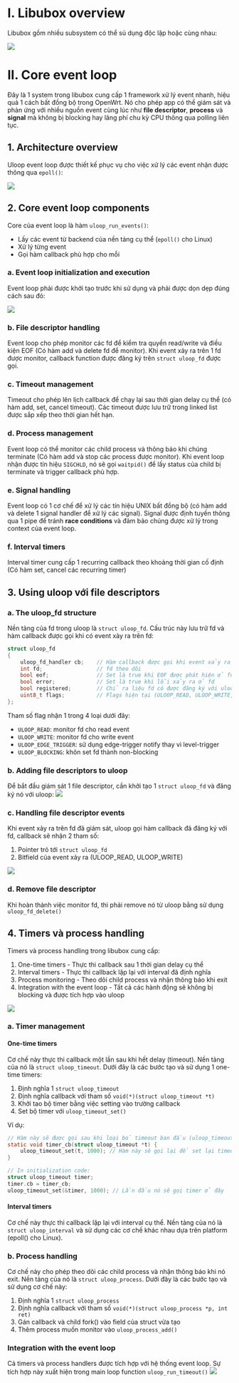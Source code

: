 # I. Libubox overview
Libubox gồm nhiều subsystem có thể sủ dụng độc lập hoặc cùng nhau:

![](/image/core_component.png)

# II. Core event loop
Đây là 1 system trong libubox cung cấp 1 framework xử lý event nhanh, hiệu quả 1 cách bất đồng bộ trong OpenWrt. Nó cho phép app có thể giám sát và phản ứng với nhiều nguồn event cùng lúc như **file descriptor**, **process** và **signal** mà không bị blocking hay lãng phí chu kỳ CPU thông qua polling liên tục.

## 1. Architecture overview
Uloop event loop được thiết kế phục vụ cho việc xử lý các event nhận được thông qua `epoll()`:

![](/image/event_loop_archi.png)

## 2. Core event loop components
Core của event loop là hàm `uloop_run_events()`:
- Lấy các event từ backend của nền tảng cụ thể (`epoll()` cho Linux)
- Xử lý từng event
- Gọi hàm callback phù hợp cho mỗi 
### a. Event loop initialization and execution
Event loop phải được khởi tạo trước khi sử dụng và phải được dọn dẹp đúng cách sau đó:

![](/image/init_event_loop.png)

### b. File descriptor handling
Event loop cho phép monitor các fd để kiểm tra quyền read/write và điều kiện EOF (Có hàm add và delete fd để monitor). Khi event xảy ra trên 1 fd được monitor, callback function được đăng ký trên `struct uloop_fd` được gọi.

### c. Timeout management
Timeout cho phép lên lịch callback để chạy lại sau thời gian delay cụ thể (có hàm add, set, cancel timeout). Các timeout được lưu trữ trong linked list được sắp xếp theo thời gian hết hạn. 

### d. Process management
Event loop có thể monitor các child process và thông báo khi chúng terminate (Có hàm add và stop các process được monitor). Khi event loop nhận được tín hiệu `SIGCHLD`, nó sẽ gọi `waitpid()` để lấy status của child bị terminate và trigger callback phù hợp.

### e. Signal handling
Event loop có 1 cơ chế để xử lý các tín hiệu UNIX bất đồng bộ (có hàm add và delete 1 signal handler để xử lý các signal). Signal được định tuyến thông qua 1 pipe để tránh **race conditions** và đảm bảo chúng được xử lý trong context của event loop.

### f. Interval timers
Interval timer cung cấp 1 recurring callback theo khoảng thời gian cố định (Có hàm set, cancel các recurring timer)

## 3. Using uloop với file descriptors
### a. The uloop_fd structure
Nền tảng của fd trong uloop là `struct uloop_fd`. Cấu trúc này lưu trữ fd và hàm callback được gọi khi có event xảy ra trên fd:
```c
struct uloop_fd
{
	uloop_fd_handler cb;    // Hàm callback được gọi khi event xảy ra trên fd
	int fd;                 // fd theo dõi
	bool eof;               // Set là true khi EOF được phát hiện ở fd
	bool error;             // Set là true khi lỗi xảy ra ở fd
	bool registered;        // Chỉ ra liệu fd có được đăng ký với uloop không
	uint8_t flags;          // Flags hiện tại (ULOOP_READ, ULOOP_WRITE, ULOOP_EDGE_TRIGGER, ULOOP_BLOCKING)
};
```

Tham số flag nhận 1 trong 4 loại dưới đây:
- `ULOOP_READ`: monitor fd cho read event
- `ULOOP_WRITE`: monitor fd cho write event
- `ULOOP_EDGE_TRIGGER`: sử dụng edge-trigger notify thay vì level-trigger
- `ULOOP_BLOCKING`: khôn set fd thành non-blocking 

### b. Adding file descriptors to uloop
Để bắt đầu giám sát 1 file descriptor, cần khởi tạo 1 `struct uloop_fd` và đăng ký nó với uloop:
![](/image/add_fd.png)

### c. Handling file descriptor events
Khi event xảy ra trên fd đã giám sát, uloop gọi hàm callback đã đăng ký với fd, callback sẽ nhận 2 tham số:
1. Pointer trỏ tới `struct uloop_fd`
2. Bitfield của event xảy ra (ULOOP_READ, ULOOP_WRITE)

![](/image/callback_fd.png)

### d. Remove file descriptor
Khi hoàn thành việc monitor fd, thì phải remove nó từ uloop bằng sử dụng `uloop_fd_delete()`

## 4. Timers và process handling
Timers và process handling trong libubox cung cấp:
1. One-time timers - Thực thi callback sau 1 thời gian delay cụ thể
2. Interval timers - Thực thi callback lặp lại với interval đã định nghĩa
3. Process monitoring - Theo dõi child process và nhận thông báo khi exit
4. Integration with the event loop - Tất cả các hành động sẽ không bị blocking và được tích hợp vào uloop

![](/image/link_component_uloop.png)

### a. Timer management
#### One-time timers
Cơ chế này thực thi callback một lần sau khi hết delay (timeout). Nền tảng của nó là `struct uloop_timeout`. Dưới đây là các bước tạo và sử dụng 1 one-time timers:
1. Định nghĩa 1 `struct uloop_timeout`
2. Định nghĩa callback với tham số `void(*)(struct uloop_timeout *t)`
3. Khởi tao bộ timer bằng việc setting vào trường callback
4. Set bộ timer với `uloop_timeout_set()`

Ví dụ:
```c
// Hàm này sẽ được gọi sau khi loại bỏ timeout ban đầu (uloop_timeout_cancel(t))
static void timer_cb(struct uloop_timeout *t) {
    uloop_timeout_set(t, 1000); // Hàm này sẽ gọi lại để set lại timeout mới => nó sẽ giống cơ chế interval timers (nhưng bản chất của nó là xóa timeout và tạo timeout mới)
}

// In initialization code:
struct uloop_timeout timer;
timer.cb = timer_cb;
uloop_timeout_set(&timer, 1000); // Lần đầu nó sẽ gọi timer ở đây
```

#### Interval timers
Cơ chế này thực thi callback lặp lại với interval cụ thể. Nền tảng của nó là `struct uloop_interval` và sử dụng các cơ chế khác nhau dựa trên platform (epoll() cho Linux).

### b. Process handling
Cơ chế này cho phép theo dõi các child process và nhận thông báo khi nó exit. Nền tảng của nó là `struct uloop_process`. Dưới đây là các bước tạo và sử dụng cơ chế này:
1. Định nghĩa 1 `struct uloop_process`
2. Định nghĩa callback với tham số `void(*)(struct uloop_process *p, int ret)`
3. Gán callback và child fork() vào field của struct vừa tạo
4. Thêm process muốn monitor vào `uloop_process_add()`

### Integration with the event loop
Cả timers và process handlers được tích hợp với hệ thống event loop. Sự tích hợp này xuất hiện trong main loop function `uloop_run_timeout()`
![](/image/integration_uloop.png)


